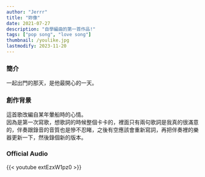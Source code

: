 ```yaml
---
author: "Jerrr"
title: "妳像"
date: 2021-07-27
description: "自學編曲的第一首作品!"
tags: ["pop song", "love song"]
thumbnail: /youlike.jpg
lastmodify: 2023-11-20
---
```


### 簡介
一起出門的那天，是他最開心的一天。

### 創作背景
這首歌改編自某年暈船時的心情。<br>
因為是第一次寫歌，想歌詞的時候整個卡卡的，裡面只有兩句歌詞是我真的很滿意的，伴奏跟錄音的音質也是慘不忍睹，之後有空應該會重新寫詞，再把伴奏裡的樂器更新一下，然後錄個新的版本。

### Official Audio
{{< youtube extEzxW1pz0 >}}

